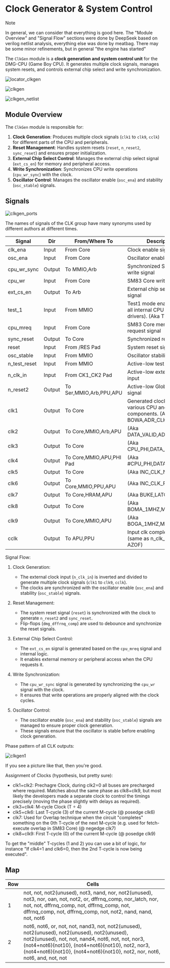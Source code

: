 # Clock Generator & System Control

> [!NOTE]
> In general, we can consider that everything is good here. The "Module Overview" and "Signal Flow" sections were done by DeepSeek based on verilog netlist analysis, everything else was done by meatbag. There may be some minor refinements, but in general "the engine has started"

The `ClkGen` module is a **clock generation and system control unit** for the DMG-CPU (Game Boy CPU). It generates multiple clock signals, manages system resets, and controls external chip select and write synchronization.

![locator_clkgen](/imgstore/soc/locator_clkgen.jpg)

![clkgen](/imgstore/soc/clkgen.jpg)

![clkgen_netlist](/imgstore/soc/clkgen_netlist.png)

## Module Overview

The `ClkGen` module is responsible for:
1. **Clock Generation**: Produces multiple clock signals (`clk1` to `clk9`, `cclk`) for different parts of the CPU and peripherals.
2. **Reset Management**: Handles system resets (`reset`, `n_reset2`, `sync_reset`) and ensures proper initialization.
3. **External Chip Select Control**: Manages the external chip select signal (`ext_cs_en`) for memory and peripheral access.
4. **Write Synchronization**: Synchronizes CPU write operations (`cpu_wr_sync`) with the clock.
5. **Oscillator Control**: Manages the oscillator enable (`osc_ena`) and stability (`osc_stable`) signals.

## Signals

![clkgen_ports](/imgstore/soc/clkgen_ports.png)

The names of signals of the CLK group have many synonyms used by different authors at different times.

|Signal        |Dir    |From/Where To           |Description               |
|--------------|-------|------------------------|--------------------------|
|clk_ena       |Input  |From Core               | Clock enable signal |
|osc_ena       |Input  |From Core               | Oscillator enable signal |
|cpu_wr_sync   |Output |To MMIO,Arb             | Synchronized SM83 Core write signal |
|cpu_wr        |Input  |From Core               | SM83 Core write signal |
|ext_cs_en     |Output |To Arb                  | External chip select enable signal |
|test_1        |Input  |From MMIO               | Test1 mode enable (disable all internal CPU A/D bus drivers). (Aka T1nT2)|
|cpu_mreq      |Input  |From Core               | SM83 Core memory request signal |
|sync_reset    |Output |To Core                 | Synchronized reset signal |
|reset         |Input  |From /RES Pad           | System reset signal |
|osc_stable    |Input  |From MMIO               | Oscillator stability signal |
|n_test_reset  |Input  |From MMIO               | Active-low test reset signal |
|n_clk_in      |Input  |From CK1_CK2 Pad        | Active-low external clock input |
|n_reset2      |Output |To Ser,MMIO,Arb,PPU,APU | Active-low Global reset signal |
|clk1          |Output |To Core                 | Generated clock signals for various CPU and peripheral components. (Aka BOWA,ADR_CLK_N)|
|clk2          |Output |To Core,MMIO,Arb,APU    | (Aka DATA_VALID,ADR_CLK_P)|
|clk3          |Output |To Core                 | (Aka CPU_PHI,DATA_CLK_P)|
|clk4          |Output |To Core,MMIO,APU,PHI Pad| (Aka #CPU_PHI,DATA_CLK_N)|
|clk5          |Output |To Core                 | (Aka INC_CLK_N)|
|clk6          |Output |To Core,MMIO,PPU,APU    | (Aka INC_CLK_P)|
|clk7          |Output |To Core,HRAM,APU        | (Aka BUKE,LATCH_CLK)|
|clk8          |Output |To Core                 | (Aka BOMA_1MHZ,MAIN_CLK_N)|
|clk9          |Output |To Core,MMIO,APU        | (Aka BOGA_1MHZ,MAIN_CLK_P)|
|cclk          |Output |To APU,PPU              | Input clk complement (same as n_clk_in) (Aka AZOF)|

Signal Flow:

1. Clock Generation:
   - The external clock input (`n_clk_in`) is inverted and divided to generate multiple clock signals (`clk1` to `clk9`, `cclk`).
   - The clocks are synchronized with the oscillator enable (`osc_ena`) and stability (`osc_stable`) signals.

2. Reset Management:
   - The system reset signal (`reset`) is synchronized with the clock to generate `n_reset2` and `sync_reset`.
   - Flip-flops (`dmg_dffrnq_comp`) are used to debounce and synchronize the reset signals.

3. External Chip Select Control:
   - The `ext_cs_en` signal is generated based on the `cpu_mreq` signal and internal logic.
   - It enables external memory or peripheral access when the CPU requests it.

4. Write Synchronization:
   - The `cpu_wr_sync` signal is generated by synchronizing the `cpu_wr` signal with the clock.
   - It ensures that write operations are properly aligned with the clock cycles.

5. Oscillator Control:
   - The oscillator enable (`osc_ena`) and stability (`osc_stable`) signals are managed to ensure proper clock generation.
   - These signals ensure that the oscillator is stable before enabling clock generation.

Phase pattern of all CLK outputs:

![clkgen1](/imgstore/waves/clkgen1.png)

If you see a picture like that, then you're good.

Assignment of Clocks (hypothesis, but pretty sure):
- clk1+clk2: Prechagre Clock, during clk2=0 all buses are precharged where required. Matches about the same phase as clk8+clk9, but most likely the developers made a separate clock to control the timings precisely (moving the phase slightly with delays as required).
- clk3+clk4: M-cycle Clock (T ÷ 4)
- clk5+clk6: Last T-cycle (3) of the current M-cycle (@ posedge clk6)
- clk7: Used for Overlap technique when the circuit "completes" something on the 0th T-cycle of the next M-cycle (e.g. used for fetch-execute overlap in SM83 Core) (@ negedge clk7)
- clk8+clk9: First T-cycle (0) of the current M-cycle (@ posedge clk9)

To get the "middle" T-cycles (1 and 2) you can use a bit of logic, for instance "If clk4=1 and clk6=0, then the 2nd T-cycle is now being executed".

## Map

|Row|Cells|
|---|---|
|1|not, not, not2(unused), not3, nand, nor, not2(unused), not3, nor, oan, not, not2, or, dffrnq_comp, nor_latch, nor, not, not, dffrnq_comp, not, dffrnq_comp, not, dffrnq_comp, not, dffrnq_comp, not, not2, nand, nand, not, not6|
|2|not6, not6, or, not, not, nand3, not, not2(unused), not2(unused), not2(unused), not2(unused), not2(unused), not, not, nand4, not6, not, not, nor3, (not4+not6){not10}, (not4+not6){not10}, not2, nor3, (not4+not6){not10}, (not4+not6){not10}, not2, nor, not6, not6, and, not, not|